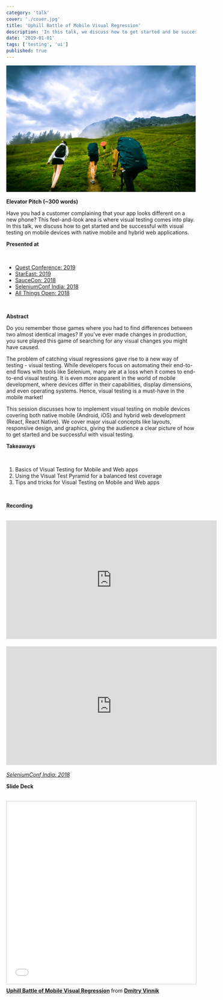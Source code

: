 ```yaml
---
category: 'talk'
cover: './cover.jpg'
title: 'Uphill Battle of Mobile Visual Regression'
description: 'In this talk, we discuss how to get started and be successful with visual testing on mobile devices with native mobile and hybrid web applications.'
date: '2019-01-01'
tags: ['testing', 'ui']
published: true
---
```

![Going uphill](./cover.jpg)

**Elevator Pitch (~300 words)**

Have you had a customer complaining that your app looks different on a new phone? This feel-and-look area is where visual testing comes into play. 
In this talk, we discuss how to get started and be successful with visual testing on mobile devices with native mobile and hybrid web applications. 

**Presented at**

<br>

- [Quest Conference: 2019]()
- [StarEast: 2019]()
- [SauceCon: 2018]()
- [SeleniumConf India: 2018]()
- [All Things Open: 2018]()

<br>

**Abstract**
 
Do you remember those games where you had to find differences between two almost identical images? If you've ever made changes in production, you sure played this game of searching for any visual changes you might have caused.

The problem of catching visual regressions gave rise to a new way of testing - visual testing. While developers focus on automating their end-to-end flows with tools like Selenium, many are at a loss when it comes to end-to-end visual testing. It is even more apparent in the world of mobile development, where devices differ in their capabilities, display dimensions, and even operating systems. Hence, visual testing is a must-have in the mobile market!

This session discusses how to implement visual testing on mobile devices covering both native mobile (Android, iOS) and hybrid web development (React, React Native). We cover major visual concepts like layouts, responsive design, and graphics, giving the audience a clear picture of how to get started and be successful with visual testing.

**Takeaways**

<br>

1. Basics of Visual Testing for Mobile and Web apps
2. Using the Visual Test Pyramid for a balanced test coverage
3. Tips and tricks for Visual Testing on Mobile and Web apps
   
<br>

**Recording**

<br>

<iframe width="560" height="315" src="https://www.youtube.com/embed/m-ahvlutEVk" title="YouTube video player" frameborder="0" allow="accelerometer; autoplay; clipboard-write; encrypted-media; gyroscope; picture-in-picture" allowfullscreen></iframe>

<br>

<br>

<iframe width="560" height="315" src="https://www.youtube.com/embed/HRkGNtt_bbM" title="YouTube video player" frameborder="0" allow="accelerometer; autoplay; clipboard-write; encrypted-media; gyroscope; picture-in-picture" allowfullscreen></iframe>

<br>

*[SeleniumConf India: 2018]()*

**Slide Deck**

<br>

<iframe src="//www.slideshare.net/slideshow/embed_code/key/mMBWKiohG8hVT" width="595" height="485" frameborder="0" marginwidth="0" marginheight="0" scrolling="no" style="border:1px solid #CCC; border-width:1px; margin-bottom:5px; max-width: 100%;" allowfullscreen> </iframe> <div style="margin-bottom:5px"> <strong> <a href="//www.slideshare.net/DmitryVinnik1/uphill-battle-of-mobile-visual-regression-128737140" title="Uphill Battle of Mobile Visual Regression" target="_blank">Uphill Battle of Mobile Visual Regression</a> </strong> from <strong><a href="https://www.slideshare.net/DmitryVinnik1" target="_blank">Dmitry Vinnik</a></strong> </div>
